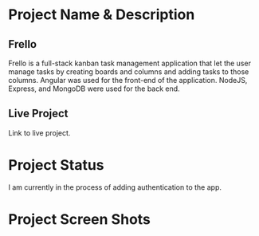 # Project Name & Description

## Frello

Frello is a full-stack kanban task management application that let the user manage tasks by creating boards and columns and adding tasks to those columns.
Angular was used for the front-end of the application. NodeJS, Express, and MongoDB were used for the back end.

## Live Project

Link to live project.

# Project Status

I am currently in the process of adding authentication to the app. 

# Project Screen Shots
